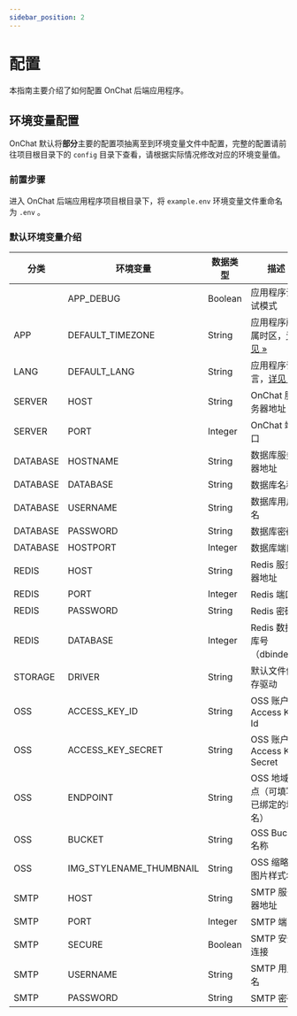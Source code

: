 ```yaml
---
sidebar_position: 2
---
```


# 配置

本指南主要介绍了如何配置 OnChat 后端应用程序。

## 环境变量配置

OnChat 默认将**部分**主要的配置项抽离至到环境变量文件中配置，完整的配置请前往项目根目录下的 `config` 目录下查看，请根据实际情况修改对应的环境变量值。

### 前置步骤

进入 OnChat 后端应用程序项目根目录下，将 `example.env` 环境变量文件重命名为 `.env` 。

### 默认环境变量介绍

| 分类 | 环境变量 | 数据类型 | 描述 |
| - | - | - | - |
|          | APP_DEBUG               | Boolean | 应用程序调试模式 |
| APP      | DEFAULT_TIMEZONE        | String  | 应用程序所属时区，[详见 »](https://www.php.net/manual/zh/timezones.php) |
| LANG     | DEFAULT_LANG            | String  | 应用程序语言，[详见 »](https://www.kancloud.cn/manual/thinkphp6_0/1037637) |
| SERVER   | HOST                    | String  | OnChat 服务器地址 |
| SERVER   | PORT                    | Integer | OnChat 端口 |
| DATABASE | HOSTNAME                | String  | 数据库服务器地址 |
| DATABASE | DATABASE                | String  | 数据库名称 |
| DATABASE | USERNAME                | String  | 数据库用户名 |
| DATABASE | PASSWORD                | String  | 数据库密码 |
| DATABASE | HOSTPORT                | Integer | 数据库端口 |
| REDIS    | HOST                    | String  | Redis 服务器地址 |
| REDIS    | PORT                    | Integer | Redis 端口 |
| REDIS    | PASSWORD                | String  | Redis 密码 |
| REDIS    | DATABASE                | Integer | Redis 数据库号（dbindex） |
| STORAGE  | DRIVER                  | String  | 默认文件储存驱动 |
| OSS      | ACCESS_KEY_ID           | String  | OSS 账户 Access Key Id |
| OSS      | ACCESS_KEY_SECRET       | String  | OSS 账户 Access Key Secret |
| OSS      | ENDPOINT                | String  | OSS 地域节点（可填写已绑定的域名） |
| OSS      | BUCKET                  | String  | OSS Bucket 名称 |
| OSS      | IMG_STYLENAME_THUMBNAIL | String  | OSS 缩略图 图片样式名 |
| SMTP     | HOST                    | String  | SMTP 服务器地址 |
| SMTP     | PORT                    | Integer | SMTP 端口 |
| SMTP     | SECURE                  | Boolean | SMTP 安全连接 |
| SMTP     | USERNAME                | String  | SMTP 用户名 |
| SMTP     | PASSWORD                | String  | SMTP 密码 |

